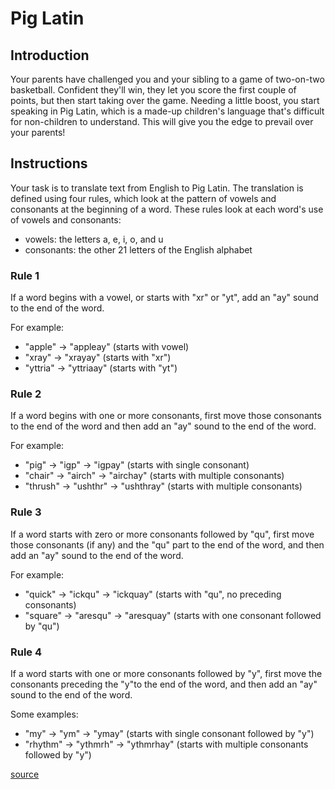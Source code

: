 # Pig Latin

## Introduction
Your parents have challenged you and your sibling to a game of two-on-two basketball. Confident they'll win, they let you score the first couple of points, but then start taking over the game. Needing a little boost, you start speaking in Pig Latin, which is a made-up children's language that's difficult for non-children to understand. This will give you the edge to prevail over your parents!

## Instructions
Your task is to translate text from English to Pig Latin. The translation is defined using four rules, which look at the pattern of vowels and consonants at the beginning of a word. These rules look at each word's use of vowels and consonants:

- vowels: the letters a, e, i, o, and u
- consonants: the other 21 letters of the English alphabet

### Rule 1
If a word begins with a vowel, or starts with "xr" or "yt", add an "ay" sound to the end of the word.

For example:

- "apple" -> "appleay" (starts with vowel)
- "xray" -> "xrayay" (starts with "xr")
- "yttria" -> "yttriaay" (starts with "yt")

### Rule 2
If a word begins with one or more consonants, first move those consonants to the end of the word and then add an "ay" sound to the end of the word.

For example:

- "pig" -> "igp" -> "igpay" (starts with single consonant)
- "chair" -> "airch" -> "airchay" (starts with multiple consonants)
- "thrush" -> "ushthr" -> "ushthray" (starts with multiple consonants)

### Rule 3
If a word starts with zero or more consonants followed by "qu", first move those consonants (if any) and the "qu" part to the end of the word, and then add an "ay" sound to the end of the word.

For example:

- "quick" -> "ickqu" -> "ickquay" (starts with "qu", no preceding consonants)
- "square" -> "aresqu" -> "aresquay" (starts with one consonant followed by "qu")

### Rule 4
If a word starts with one or more consonants followed by "y", first move the consonants preceding the "y"to the end of the word, and then add an "ay" sound to the end of the word.

Some examples:

- "my" -> "ym" -> "ymay" (starts with single consonant followed by "y")
- "rhythm" -> "ythmrh" -> "ythmrhay" (starts with multiple consonants followed by "y")

[source](https://exercism.org/tracks/ruby/exercises/pig-latin)

